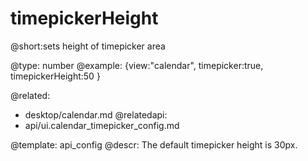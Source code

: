 timepickerHeight
=============


@short:sets height of timepicker area
	

@type: number
@example:
{view:"calendar", timepicker:true, timepickerHeight:50 }

@related:
- desktop/calendar.md
@relatedapi:
- api/ui.calendar_timepicker_config.md

@template:	api_config
@descr:
The default timepicker height is 30px.



